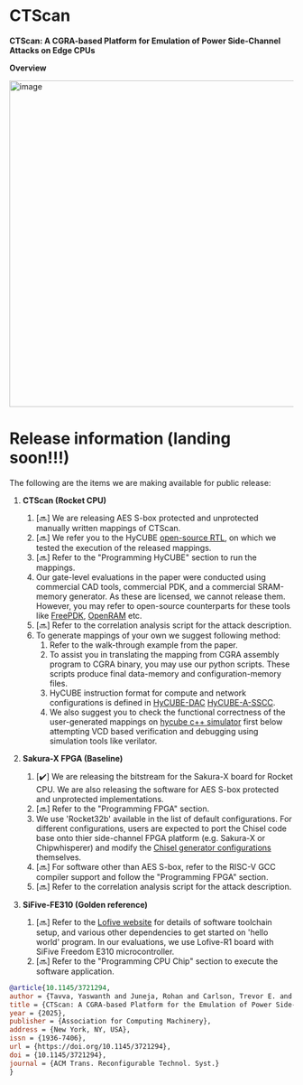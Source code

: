 # CTScan
**CTScan: A CGRA-based Platform for Emulation of Power Side-Channel Attacks on Edge CPUs**

**Overview**



<img width="578" alt="image" src="https://github.com/user-attachments/assets/d4e1661b-141e-4af5-bb20-ea502e36bfa5" />


# **Release information (landing soon!!!)**

The following are the items we are making available for public release:

1. **CTScan (Rocket CPU)**  
    1. [🔜] We are releasing AES S-box protected and unprotected manually written mappings of CTScan.  
    2. [🔜] We refer you to the HyCUBE [open-source RTL](https://github.com/ecolab-nus/HyCUBE), on which we tested the execution of the released mappings.  
    3. [🔜] Refer to the "Programming HyCUBE" section to run the mappings.  
    4. Our gate-level evaluations in the paper were conducted using commercial CAD tools, commercial PDK, and a commercial SRAM-memory generator. As these are licensed, we cannot release them. However, you may refer to open-source counterparts for these tools like [FreePDK](https://github.com/mflowgen/freepdk-45nm), [OpenRAM](https://dl.acm.org/doi/10.1145/2966986.2980098) etc.   
    5. [🔜] Refer to the correlation analysis script for the attack description.
    6. To generate mappings of your own we suggest following method:
        1. Refer to the walk-through example from the paper.
        2. To assist you in translating the mapping from CGRA assembly program to CGRA binary, you may use our python scripts. These scripts produce final data-memory and configuration-memory files.
        3. HyCUBE instruction format for compute and network configurations is defined in [HyCUBE-DAC](https://ieeexplore.ieee.org/document/8060417) [HyCUBE-A-SSCC](https://ieeexplore.ieee.org/abstract/document/9056954).
        4. We also suggest you to check the functional correctness of the user-generated mappings on [hycube c++ simulator](https://github.com/ecolab-nus/morpher) first below attempting VCD based verification and debugging using simulation tools like verilator. 
                

2. **Sakura-X FPGA (Baseline)**  
    1. [✔️] We are releasing the bitstream for the Sakura-X board for Rocket CPU. We are also releasing the software for AES S-box protected and unprotected implementations.  
    2. [🔜] Refer to the "Programming FPGA" section.  
    3. We use 'Rocket32b' available in the list of default configurations. For different configurations, users are expected to port the Chisel code base onto thier side-channel FPGA platform (e.g. Sakura-X or Chipwhisperer) and modify the [Chisel generator configurations](https://github.com/eugene-tarassov/vivado-risc-v) themselves.  
    4. [🔜] For software other than AES S-box, refer to the RISC-V GCC compiler support and follow the "Programming FPGA" section.  
    5. [🔜] Refer to the correlation analysis script for the attack description.  

3. **SiFive-FE310 (Golden reference)**  
    1. [🔜] Refer to the [Lofive website](https://github.com/mwelling/lofive) for details of software toolchain setup, and various other dependencies to get started on 'hello world' program. In our evaluations, we use Lofive-R1 board with SiFive Freedom E310 microcontroller.  
    2. [🔜] Refer to the "Programming CPU Chip" section to execute the software application.
  
```bibtex
@article{10.1145/3721294,
author = {Tavva, Yaswanth and Juneja, Rohan and Carlson, Trevor E. and Peh, Li-Shiuan},
title = {CTScan: A CGRA-based Platform for the Emulation of Power Side-Channel Attacks on Edge CPUs},
year = {2025},
publisher = {Association for Computing Machinery},
address = {New York, NY, USA},
issn = {1936-7406},
url = {https://doi.org/10.1145/3721294},
doi = {10.1145/3721294},
journal = {ACM Trans. Reconfigurable Technol. Syst.}
}
